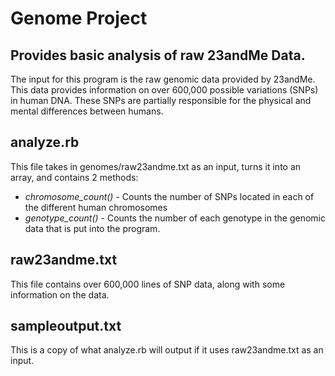 # Genome Project

## Provides basic analysis of raw 23andMe Data.

The input for this program is the raw genomic data provided by 23andMe. This data provides information on over 600,000 possible variations (SNPs) in human DNA. These SNPs are partially responsible for the physical and mental differences between humans. 

## analyze.rb
This file takes in genomes/raw23andme.txt as an input, turns it into an array, and contains 2 methods:

- *chromosome_count()* - Counts the number of SNPs located in each of the different human chromosomes
- *genotype_count()* - Counts the number of each genotype in the genomic data that is put into the program. 

## raw23andme.txt
This file contains over 600,000 lines of SNP data, along with some information on the data.

## sampleoutput.txt
This is a copy of what analyze.rb will output if it uses raw23andme.txt as an input. 
